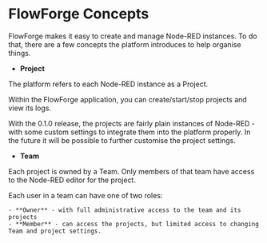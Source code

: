 # FlowForge Concepts

FlowForge makes it easy to create and manage Node-RED instances. To do that, there
are a few concepts the platform introduces to help organise things.

 - **Project**

  The platform refers to each Node-RED instance as a Project.

  Within the FlowForge application, you can create/start/stop projects and view
  its logs.

  With the 0.1.0 release, the projects are fairly plain instances of Node-RED -
  with some custom settings to integrate them into the platform properly. In the
  future it will be possible to further customise the project settings.

 - **Team**

  Each project is owned by a Team. Only members of that team have access to the
  Node-RED editor for the project.

  Each user in a team can have one of two roles:

    - **Owner** - with full administrative access to the team and its projects
    - **Member** - can access the projects, but limited access to changing Team and project settings.
